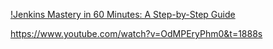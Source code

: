 


[!Jenkins Mastery in 60 Minutes: A Step-by-Step Guide ](https://www.youtube.com/watch?v=S5iLj6_he9A&t=7)

https://www.youtube.com/watch?v=OdMPEryPhm0&t=1888s



